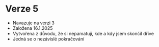 # Verze 5

- Navazuje na verzi 3
- Založena 16.1.2025
- Vytvořena z důvodu, že si nepamatuji, kde a kdy jsem skončil dříve
- Jedná se o nezávislé pokračování